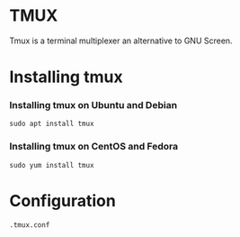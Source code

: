 # TMUX

Tmux is a terminal multiplexer an alternative to GNU Screen.


# Installing tmux

### Installing tmux on Ubuntu and Debian
```
sudo apt install tmux
```

### Installing tmux on CentOS and Fedora
```
sudo yum install tmux
```

# Configuration
```
.tmux.conf
```

